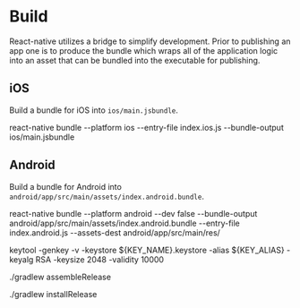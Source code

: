 # Build

React-native utilizes a bridge to simplify development. Prior to publishing an
app one is to produce the bundle which wraps all of the application logic into
an asset that can be bundled into the executable for publishing.

## iOS

Build a bundle for iOS into `ios/main.jsbundle`.

  react-native bundle
    --platform ios
    --entry-file index.ios.js
    --bundle-output ios/main.jsbundle

## Android

Build a bundle for Android into `android/app/src/main/assets/index.android.bundle`.

  react-native bundle
    --platform android
    --dev false
    --bundle-output android/app/src/main/assets/index.android.bundle
    --entry-file index.android.js
    --assets-dest android/app/src/main/res/


  keytool -genkey -v -keystore ${KEY_NAME}.keystore -alias ${KEY_ALIAS} -keyalg RSA -keysize 2048 -validity 10000

  ./gradlew assembleRelease

  ./gradlew installRelease
